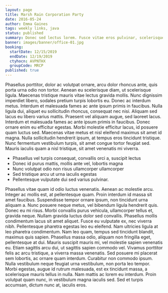 ```yaml
---
layout: page
title: Marsh Rain Corporation Party
date: 2016-05-24
author: Emma Gaines
tags: weekly links, java
status: published
summary: Donec sed lectus lorem. Fusce vitae eros pulvinar, scelerisque felis.
banner: images/banner/office-01.jpg
booking:
  startDate: 12/15/2019
  endDate: 12/19/2019
  ctyhocn: AVPNTHX
  groupCode: MRCP
published: true
---
```

Phasellus porttitor, dolor ac volutpat ornare, arcu dolor rhoncus ante, quis porta urna odio non tortor. Aenean eu scelerisque diam, ut scelerisque ligula. Maecenas tristique mauris vitae lectus gravida mollis. Nunc dignissim imperdiet libero, sodales pretium turpis lobortis eu. Donec ac interdum metus. Interdum et malesuada fames ac ante ipsum primis in faucibus. Nulla ligula dui, aliquet eu sollicitudin rhoncus, consequat nec nisi. Aliquam sed lacus eu libero varius mattis. Praesent vel aliquam augue, sed laoreet lacus. Interdum et malesuada fames ac ante ipsum primis in faucibus. Donec ornare enim eu efficitur egestas. Morbi molestie efficitur lacus, id posuere quam luctus sed. Maecenas vitae metus et nisl eleifend maximus sit amet id magna. Nulla sollicitudin hendrerit ipsum, at tempus eros tincidunt tristique. Nunc fermentum vestibulum turpis, sit amet congue tortor feugiat sed. Mauris iaculis quam a nisl tristique, sit amet venenatis mi viverra.

* Phasellus vel turpis consequat, convallis orci a, suscipit lectus
* Donec id purus mattis, mollis ante vel, lobortis magna
* Nunc volutpat odio non risus ullamcorper ullamcorper
* Sed tristique arcu ut urna iaculis egestas
* Pellentesque vulputate dui sed varius pulvinar.

Phasellus vitae quam id odio luctus venenatis. Aenean ac molestie arcu. Integer ac mollis est, at pellentesque quam. Proin interdum id massa sit amet faucibus. Suspendisse tempor ornare ipsum, non tincidunt urna aliquam a. Nunc posuere neque metus, vel bibendum ligula hendrerit quis. Donec eu mi risus. Morbi convallis purus vehicula, ullamcorper tellus et, gravida neque. Nullam gravida luctus dolor sed convallis.
Phasellus mollis condimentum lacus sit amet aliquet. Fusce eu vulputate ex, nec viverra nibh. Pellentesque pharetra egestas leo eu eleifend. Nam ultricies ligula at leo pharetra condimentum. Nam leo quam, tempus sed tincidunt blandit, maximus quis sapien. Phasellus massa odio, aliquam non fringilla eget, pellentesque at dui. Mauris suscipit mauris mi, vel molestie sapien venenatis eu. Etiam sagittis arcu dui, ut sagittis sapien commodo vel. Vivamus porttitor felis ac arcu tristique, a viverra massa venenatis. Sed posuere mi placerat sem lobortis, ac ornare quam interdum. Curabitur non commodo ipsum. Nulla vestibulum neque feugiat urna vestibulum, non porta leo tempor. Morbi egestas, augue id rutrum malesuada, est ex tincidunt massa, a scelerisque mauris tellus in nulla. Nam mattis ac lorem eu interdum. Proin volutpat quam nunc, in vestibulum magna iaculis sed. Sed et turpis accumsan, dictum nunc at, iaculis eros.
